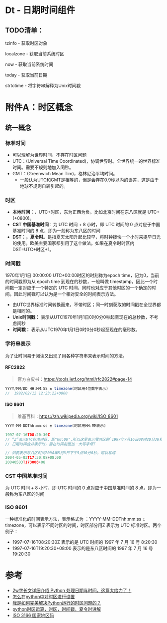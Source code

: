 # Dt - 日期时间组件

## TODO清单：

tzinfo - 获取时区对象

localzone - 获取当前系统时区

now - 获取当前系统时间

today - 获取当前日期

strtotime - 将字符串解释为Unix时间戳



# 附件A：时区概念

## 统一概念

### 标准时间

- 可以理解为世界时间，不存在时区问题
- UTC：(Universal Time Coordinated)，协调世界时。全世界统一的世界标准时间。需要不规则地加入闰秒。
- GMT：(Greenwich Mean Tim)，格林尼治平均时间。
  - 一般认为UTC和GMT是相等的，但是会存在0.9秒以内的误差，这是由于地球不规则自转引起的。

### 时区

- **本地时间：**，UTC+时区，东为正西为负。比如北京时间在东八区就是 UTC+(+0800)。
- **CST 中国基准时间**：为 UTC 时间 + 8 小时，即 UTC 时间的 0 点对应于中国基准时间的 8 点，即为一般称为东八区的时间
- **DST：，夏令时**。是指夏天太阳升起比较早，将时钟拨快一个小时来提早日光的使用。欧美主要国家都引用了这个做法。如果在夏令时时区内 DST=UTC+时区+1。

### 时间戳

1970年1月1日 00:00:00 UTC+00:00时区的时刻称为epoch time，记为0，当前的时间戳即为从 epoch time 到现在的秒数，一般叫做 timestamp，因此一个时间戳一定对应于一个特定的 UTC 时间，同时也对应于其他时区的一个确定的时间。因此时间戳可以认为是一个相对安全的时间表示方法。

- 由UTC世界标准时间转换而来，不带时区；同一时刻获取的时间戳在全世界都是相同的。
- **Unix时间戳：** 表示从UTC1970年1月1日0时0分0秒起至现在的总秒数，不考虑闰秒
- **时间戳：** 表示从UTC1970年1月1日0时0分0秒起至现在的毫秒数。



### 字符串表示

为了让时间易于阅读又出现了用各种字符串来表示时间的方法。

#### RFC2822

> 官方白皮书：https://tools.ietf.org/html/rfc2822#page-14

```js
YYYY/MM/DD HH:MM:SS ± timezone(时区用4位数字表示)
//  1992/02/12 12:23:22+0800
```

#### ISO 8601

> 维基百科：https://zh.wikipedia.org/wiki/ISO_8601

```js
YYYY-MM-DDThh:mm:ss ± timezone(时区用HH:MM表示)

1997-07-16T08:20:30Z
// “Z”表示UTC标准时区，即"00:00",所以这里表示零时区的`1997年7月16日08时20分30秒`
// 日期时间合并表示时，要在时间前面加一大写字母T

// 如要表示东八区时间2004年5月3日下午5点30分8秒，可以写成
2004-05-03T17:30:08+08:00
20040503T173008+08
```



### CST 中国基准时间

为 UTC 时间 + 8 小时，即 UTC 时间的 0 点对应于中国基准时间的 8 点，即为一般称为东八区的时间

### ISO 8601

一种标准化的时间表示方法，表示格式为 ：YYYY-MM-DDThh:mm:ss ± timezone，可以表示不同时区的时间，时区部分用Z 表示为 UTC 标准时区。两个例子：

- 1997-07-16T08:20:30Z 表示的是 UTC 时间的 1997 年 7 月 16 号 8:20:30
- 1997-07-16T19:20:30+08:00 表示的是东八区时间的 1997 年 7 月 16 号 19:20:30



# 参考

* [2w字长文详细介绍 Python 处理日期与时间，这篇太给力了！](https://zhuanlan.zhihu.com/p/412552917)
* [怎么在python中对时区进行设置](https://www.yisu.com/zixun/372628.html)
* [我是如何完美解决Python运行的时区问题的？](https://zhuanlan.zhihu.com/p/415539242)
* [python时区运算，时区，时间戳，夏令时讲解](https://blog.csdn.net/weixin_39925696/article/details/105585572)
* [ISO 3166 国家地区码](https://www.jianshu.com/p/9911b2b4d857)